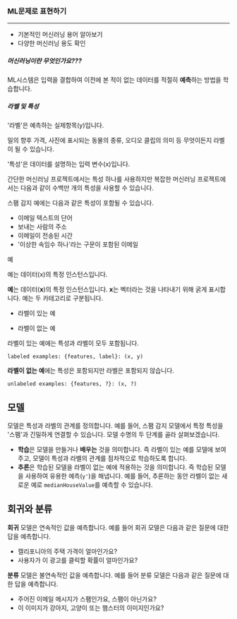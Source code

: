 ### ML문제로 표현하기

----------------

- 기본적인 머신러닝 용어 알아보기
- 다양한 머신러닝 용도 확인



##### 머신러닝이란 무엇인가요???

ML시스템은 입력을 결합하여 이전에 본 적이 없는 데이터를 적절히 **예측**하는 방법을 학습합니다.



##### 라벨 및 특성

'라벨'은 예측하는 실제항목(y)입니다.

밀의 향후 가격, 사진에 표시되는 동물의 종류, 오디오 클립의 의미 등 무엇이든지 라벨이 될 수 있습니다.



'특성'은 데이터를 설명하는 입력 변수(x)입니다.

간단한 머신러닝 프로젝트에서는 특성 하나를 사용하지만 복잡한 머신러닝 프로젝트에서는 다음과 같이 수백만 개의 특성을 사용할 수 있습니다.



스팸 감지 예에는 다음과 같은 특성이 포함될 수 있습니다.

- 이메일 텍스트의 단어
- 보내는 사람의 주소
- 이메일이 전송된 시간
- '이상한 속임수 하나'라는 구문이 포함된 이메일



예

예는 데이터(x)의 특정 인스턴스입니다.

**예**는 데이터(**x**)의 특정 인스턴스입니다. **x**는 벡터라는 것을 나타내기 위해 굵게 표시합니다. 예는 두 카테고리로 구분됩니다.

- 라벨이 있는 예

- 라벨이 없는 예

  

라벨이 있는 예에는 특성과 라벨이 모두 포함됩니다.

```
labeled examples: {features, label}: (x, y)
```



**라벨이 없는 예**에는 특성은 포함되지만 라벨은 포함되지 않습니다.

```
unlabeled examples: {features, ?}: (x, ?)
```



## 모델

모델은 특성과 라벨의 관계를 정의합니다. 예를 들어, 스팸 감지 모델에서 특정 특성을 '스팸'과 긴밀하게 연결할 수 있습니다. 모델 수명의 두 단계를 골라 살펴보겠습니다.

- **학습**은 모델을 만들거나 **배우는** 것을 의미합니다. 즉 라벨이 있는 예를 모델에 보여 주고, 모델이 특성과 라벨의 관계를 점차적으로 학습하도록 합니다.
- **추론**은 학습된 모델을 라벨이 없는 예에 적용하는 것을 의미합니다. 즉 학습된 모델을 사용하여 유용한 예측(`y'`)을 해냅니다. 예를 들어, 추론하는 동안 라벨이 없는 새로운 예로 `medianHouseValue`를 예측할 수 있습니다.



## 회귀와 분류

**회귀** 모델은 연속적인 값을 예측합니다. 예를 들어 회귀 모델은 다음과 같은 질문에 대한 답을 예측합니다.

- 캘리포니아의 주택 가격이 얼마인가요?
- 사용자가 이 광고를 클릭할 확률이 얼마인가요?

**분류** 모델은 불연속적인 값을 예측합니다. 예를 들어 분류 모델은 다음과 같은 질문에 대한 답을 예측합니다.

- 주어진 이메일 메시지가 스팸인가요, 스팸이 아닌가요?
- 이 이미지가 강아지, 고양이 또는 햄스터의 이미지인가요?
